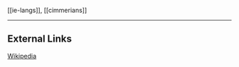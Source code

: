 [[ie-langs]], [[cimmerians]]

---



## External Links
[Wikipedia](https://en.wikipedia.org/wiki/Cimmerians#Language)
